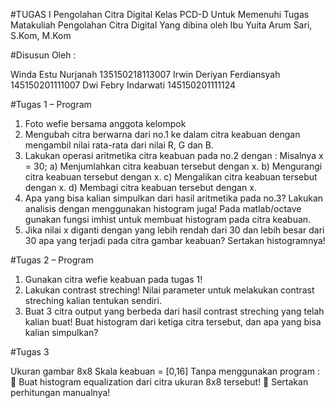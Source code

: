 

#TUGAS I
Pengolahan Citra Digital Kelas PCD-D
Untuk Memenuhi Tugas Matakuliah
Pengolahan Citra Digital
Yang dibina oleh Ibu Yuita Arum Sari, S.Kom, M.Kom

#Disusun Oleh :

Winda Estu Nurjanah			    135150218113007
Irwin Deriyan Ferdiansyah		145150201111007
Dwi Febry Indarwati			    145150201111124

#Tugas 1 – Program
1.	Foto wefie bersama anggota kelompok
2.	Mengubah citra berwarna dari no.1 ke dalam citra keabuan dengan mengambil nilai rata-rata dari nilai R, G dan B.
3.	Lakukan operasi aritmetika citra keabuan pada no.2 dengan :
Misalnya x = 30;
a) Menjumlahkan citra keabuan tersebut dengan x.
b) Mengurangi citra keabuan tersebut dengan x.
c) Mengalikan citra keabuan tersebut dengan x.
d) Membagi citra keabuan tersebut dengan x.
4.	Apa yang bisa kalian simpulkan dari hasil aritmetika pada no.3? Lakukan analisis dengan menggunakan histogram juga! Pada matlab/octave gunakan fungsi imhist untuk membuat histogram pada citra keabuan.
5.	Jika nilai x diganti dengan yang lebih rendah dari 30 dan lebih besar dari 30 apa yang terjadi pada citra gambar keabuan? Sertakan histogramnya!


#Tugas 2 – Program
1.	Gunakan citra wefie keabuan pada tugas 1!
2.	Lakukan contrast streching! Nilai parameter untuk melakukan contrast streching kalian tentukan sendiri.
3.	Buat 3 citra output yang berbeda dari hasil contrast streching yang telah kalian buat!
Buat histogram dari ketiga citra tersebut, dan apa yang bisa kalian simpulkan?


#Tugas 3
 

Ukuran gambar 8x8
Skala keabuan = [0,16]
Tanpa menggunakan program :
	Buat histogram equalization dari citra ukuran 8x8 tersebut!
	Sertakan perhitungan manualnya!
